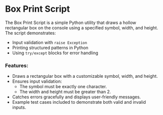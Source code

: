 # Box Print Script
The Box Print Script is a simple Python utility that draws a hollow rectangular box on the console using a specified symbol, width, and height.  
The script demonstrates:
- Input validation with `raise Exception`
- Printing structured patterns in Python
- Using `try/except` blocks for error handling

### Features:
- Draws a rectangular box with a customizable symbol, width, and height.
- Ensures input validation:
    - The symbol must be exactly one character.
    - The width and height must be greater than 2.
- Catches errors gracefully and displays user-friendly messages.
- Example test cases included to demonstrate both valid and invalid inputs.
